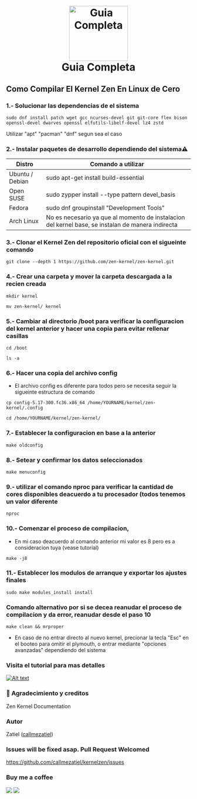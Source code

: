 <h1 align="center">
  <br>
  <a href="https://github.com/callmezatiel"><img src="https://i.postimg.cc/qMmnw0b4/zenk.png" width=160 height=150 alt="Guia Completa"></a>
  <br>
  Guia Completa
  <br>
</h1>

## Como Compilar El Kernel Zen En Linux de Cero

### 1.- Solucionar las dependencias de el sistema
```
sudo dnf install patch wget gcc ncurses-devel git git-core flex bison openssl-devel dwarves openssl elfutils-libelf-devel lz4 zstd
```
Utilizar "apt" "pacman" "dnf" segun sea el caso

### 2.- Instalar paquetes de desarrollo dependiendo del sistema⚠️

| Distro| Comando a utilizar |
| ------ | ------ |
| Ubuntu / Debian | sudo apt-get install build-essential |
| Open SUSE |  sudo zypper install --type pattern devel_basis |
|Fedora|sudo dnf groupinstall "Development Tools"|
|Arch Linux | No es necesario ya que al momento de instalacion del kernel base, se instalan de manera indirecta|


### 3.- Clonar el Kernel Zen del repositorio oficial con el sigueinte comando
```
git clone --depth 1 https://github.com/zen-kernel/zen-kernel.git 
```
### 4.- Crear una carpeta y mover la carpeta descargada a la recien creada 
```
mkdir kernel
```
```
mv zen-kernel/ kernel
```
### 5.- Cambiar al directorio /boot para verificar la configuracion del kernel anterior y hacer una copia para evitar rellenar casillas
```
cd /boot
```
```
ls -a
```
### 6.- Hacer una copia del archivo config
* El archivo config es diferente para todos pero se necesita seguir la sigueinte estructura de comando

```
cp config-5.17-300.fc36.x86_64 /home/YOURNAME/kernel/zen-kernel/.config
```
```
cd /home/YOURNAME/kernel/zen-kernel/
```
### 7.- Establecer la configuracion en base a la anterior 
```
make oldconfig
```
### 8.- Setear y confirmar los datos seleccionados
```
make menuconfig
```
### 9.- utilizar el comando nproc para verificar la cantidad de cores disponibles deacuerdo a tu procesador (todos tenemos un valor diferente
```
nproc 
```
### 10.- Comenzar el proceso de compilacion, 
* En mi caso deacuerdo al comando anterior mi valor es 8 pero es a consideracion tuya (vease tutorial)
```
make -j8
```
### 11.- Establecer los modulos de arranque y exportar los ajustes finales
```
sudo make modules_install install
```
### Comando alternativo por si se decea reanudar el proceso de compilacion y da error, reanudar desde el paso 10   
```
make clean && mrproper
```
* En caso de no entrar directo al nuevo kernel, precionar la tecla "Esc" en el booteo para omitir el plymouth, o entrar mediante "opciones avanzadas" dependiendo del sistema

### Visita el tutorial para mas detalles
[![Alt text](https://i.postimg.cc/xTJkYHjN/zen.png)](https://www.youtube.com/watch?v=6ZYu_lNvLUo)

###  💙 Agradecimiento y creditos
Zen Kernel Documentation

### Autor
Zatiel ([callmezatiel](https://github.com/callmezatiel))

### Issues will be fixed asap. Pull Request Welcomed
https://github.com/callmezatiel/kernelzen/issues

### Buy me a coffee
<a href="https://www.paypal.me/zatiel"><img src="https://img.shields.io/badge/don-paypal-blue"></a> <a href="https://www.patreon.com/zatiel"><img src="https://img.shields.io/badge/don-patreon-ff69b4">

